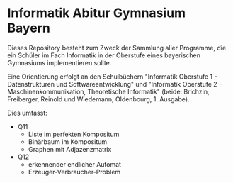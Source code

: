 # Informatik Abitur Gymnasium Bayern

Dieses Repository besteht zum Zweck der Sammlung aller Programme, die ein Schüler im Fach Informatik in der Oberstufe eines bayerischen Gymnasiums implementieren sollte.

Eine Orientierung erfolgt an den Schulbüchern "Informatik Oberstufe 1 - Datenstrukturen und Softwareentwicklung" und "Informatik Oberstufe 2 - Maschinenkommunikation, Theoretische Informatik" (beide: Brichzin, Freiberger, Reinold und Wiedemann, Oldenbourg, 1. Ausgabe).

Dies umfasst:

* Q11
	* Liste im perfekten Kompositum
	* Binärbaum im Kompositum
	* Graphen mit Adjazenzmatrix
* Q12
	* erkennender endlicher Automat
	* Erzeuger-Verbraucher-Problem
